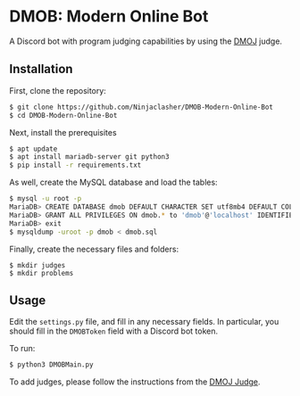 # DMOB: Modern Online Bot
A Discord bot with program judging capabilities by using the [DMOJ](https://github.com/dmoj) judge.

## Installation

First, clone the repository:
```bash
$ git clone https://github.com/Ninjaclasher/DMOB-Modern-Online-Bot
$ cd DMOB-Modern-Online-Bot
```

Next, install the prerequisites
```bash
$ apt update
$ apt install mariadb-server git python3
$ pip install -r requirements.txt
```

As well, create the MySQL database and load the tables:
```bash
$ mysql -u root -p
MariaDB> CREATE DATABASE dmob DEFAULT CHARACTER SET utf8mb4 DEFAULT COLLATE utf8mb4_general_ci;
MariaDB> GRANT ALL PRIVILEGES ON dmob.* to 'dmob'@'localhost' IDENTIFIED BY '<password>';
MariaDB> exit
$ mysqldump -uroot -p dmob < dmob.sql
```

Finally, create the necessary files and folders:
```
$ mkdir judges
$ mkdir problems
```

## Usage

Edit the `settings.py` file, and fill in any necessary fields. In particular, you should fill in the `DMOBToken` field with a Discord bot token.

To run:
```bash
$ python3 DMOBMain.py
```

To add judges, please follow the instructions from the [DMOJ Judge](https://github.com/DMOJ/judge).
